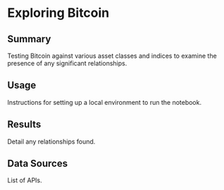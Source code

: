 # Exploring Bitcoin

## Summary

Testing Bitcoin against various asset classes and indices to examine the presence of any significant relationships.

## Usage

Instructions for setting up a local environment to run the notebook.

## Results

Detail any relationships found.

## Data Sources

List of APIs.
